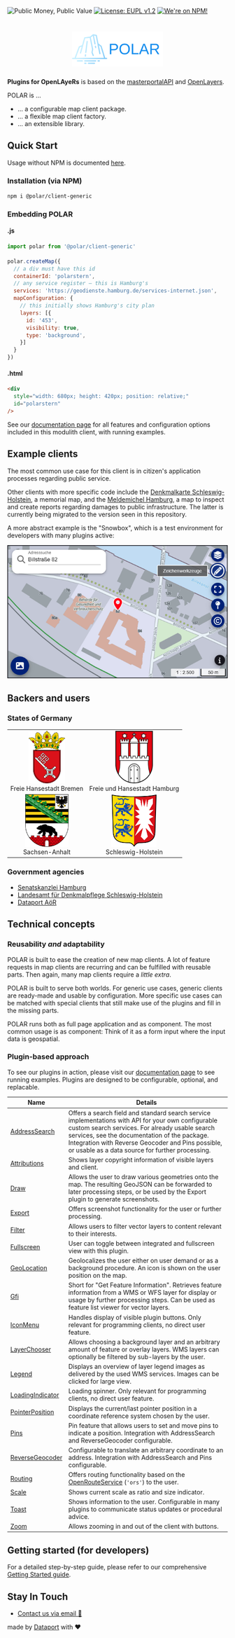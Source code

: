 ![Public Money, Public Value](https://img.shields.io/badge/Public%20Money-Public%20Value-red)
[![License: EUPL v1.2](https://img.shields.io/badge/License-EUPL%20v1.2-blue)](https://joinup.ec.europa.eu/collection/eupl/eupl-text-eupl-12)
[![We're on NPM!](https://img.shields.io/badge/npm-%F0%9F%9A%80-green)](https://www.npmjs.com/search?q=%40polar)

<h1 align="center"><img alt="POLAR" height="80px" src="./pages/assets/iceberg.svg" /></h1>

**Plugins for OpenLAyeRs** is based on the [masterportalAPI](https://bitbucket.org/geowerkstatt-hamburg/masterportalapi) and [OpenLayers](https://openlayers.org/).

POLAR is ...

* ... a configurable map client package.
* ... a flexible map client factory.
* ... an extensible library.

## Quick Start

Usage without NPM is documented [here](#getting-started-for-developers).

### Installation (via NPM) 

```bash
npm i @polar/client-generic
```

### Embedding POLAR
#### .js
```js
import polar from '@polar/client-generic'

polar.createMap({
  // a div must have this id
  containerId: 'polarstern',
  // any service register – this is Hamburg's
  services: 'https://geodienste.hamburg.de/services-internet.json',
  mapConfiguration: {
    // this initially shows Hamburg's city plan
    layers: [{
      id: '453',
      visibility: true,
      type: 'background',
    }]
  }
})
```

#### .html
```html
<div
  style="width: 680px; height: 420px; position: relative;"
  id="polarstern"
/>
```

See our [documentation page](https://dataport.github.io/polar/) for all features and configuration options included in this modulith client, with running examples.

## Example clients

The most common use case for this client is in citizen's application processes regarding public service.

Other clients with more specific code include the [Denkmalkarte Schleswig-Holstein](https://efi2.schleswig-holstein.de/dish/dish_client/index.html), a memorial map, and the [Meldemichel Hamburg](https://static.hamburg.de/kartenclient/prod/), a map to inspect and create reports regarding damages to public infrastructure. The latter is currently being migrated to the version seen in this repository.

A more abstract example is the "Snowbox", which is a test environment for developers with many plugins active:

<p align="center">
<img src="./pages/assets/polar_example_screenshot.png" alt="Screenshot example of a possible POLAR client">
</p>

## Backers and users

### States of Germany

<table align="center">
  <tr align="center">
    <td align="center"><img src="./pages/assets/landessymbole/bremen.svg" alt="Bremer Wappenzeichen" height="120px" style="object-fit: contain;"><div>Freie Hansestadt Bremen</div></td>
    <td align="center"><img src="./pages/assets/landessymbole/hamburg.svg" alt="Hamburg-Symbol" height="120px" style="object-fit: contain;"><div>Freie und Hansestadt Hamburg</div></td>
  </tr>
  <tr align="center">
    <td align="center"><img src="./pages/assets/landessymbole/sachsen-anhalt.svg" alt="Landessymbol Sachsen-Anhalt" height="120px" style="object-fit: contain;"><div>Sachsen-Anhalt</div></td>
    <td align="center"><img src="./pages/assets/landessymbole/schleswig-holstein.svg" alt="Landessymbol Schleswig-Holstein" height="120px" style="object-fit: contain;"><div>Schleswig-Holstein</div></td>
  </tr>
</table>

### Government agencies

* [Senatskanzlei Hamburg](https://www.hamburg.de/senatskanzlei/)
* [Landesamt für Denkmalpflege Schleswig-Holstein](https://www.schleswig-holstein.de/DE/landesregierung/ministerien-behoerden/LD/ld_node.html)
* [Dataport AöR](https://www.dataport.de/)

## Technical concepts

### Reusability *and* adaptability

POLAR is built to ease the creation of new map clients. A lot of feature requests in map clients are recurring and can be fulfilled with reusable parts. Then again, many map clients require a _little extra_.

POLAR is built to serve both worlds. For generic use cases, generic clients are ready-made and usable by configuration. More specific use cases can be matched with special clients that still make use of the plugins and fill in the missing parts.

POLAR runs both as full page application and as component. The most common usage is as component: Think of it as a form input where the input data is geospatial.

### Plugin-based approach

To see our plugins in action, please visit our [documentation page](https://dataport.github.io/polar/) to see running examples. Plugins are designed to be configurable, optional, and replacable.

|Name|Details|
|-|-|
|[AddressSearch](https://github.com/Dataport/polar/tree/main/packages/plugins/AddressSearch)|Offers a search field and standard search service implementations with API for your own configurable custom search services. For already usable search services, see the documentation of the package. Integration with Reverse Geocoder and Pins possible, or usable as a data source for further processing.|
|[Attributions](https://github.com/Dataport/polar/tree/main/packages/plugins/Attributions)|Shows layer copyright information of visible layers and client.|
|[Draw](https://github.com/Dataport/polar/tree/main/packages/plugins/Draw)|Allows the user to draw various geometries onto the map. The resulting GeoJSON can be forwarded to later processing steps, or be used by the Export plugin to generate screenshots.|
|[Export](https://github.com/Dataport/polar/tree/main/packages/plugins/Export)|Offers screenshot functionality for the user or further processing.|
|[Filter](https://github.com/Dataport/polar/tree/main/packages/plugins/Filter)|Allows users to filter vector layers to content relevant to their interests.|
|[Fullscreen](https://github.com/Dataport/polar/tree/main/packages/plugins/Fullscreen)|User can toggle between integrated and fullscreen view with this plugin.|
|[GeoLocation](https://github.com/Dataport/polar/tree/main/packages/plugins/GeoLocation)|Geolocalizes the user either on user demand or as a background procedure. An icon is shown on the user position on the map.|
|[Gfi](https://github.com/Dataport/polar/tree/main/packages/plugins/Gfi)|Short for "Get Feature Information". Retrieves feature information from a WMS or WFS layer for display or usage by further processing steps. Can be used as feature list viewer for vector layers.|
|[IconMenu](https://github.com/Dataport/polar/tree/main/packages/plugins/IconMenu)|Handles display of visible plugin buttons. Only relevant for programming clients, no direct user feature.|
|[LayerChooser](https://github.com/Dataport/polar/tree/main/packages/plugins/LayerChooser)|Allows choosing a background layer and an arbitrary amount of feature or overlay layers. WMS layers can optionally be filtered by sub-layers by the user.|
|[Legend](https://github.com/Dataport/polar/tree/main/packages/plugins/Legend)|Displays an overview of layer legend images as delivered by the used WMS services. Images can be clicked for large view.|
|[LoadingIndicator](https://github.com/Dataport/polar/tree/main/packages/plugins/LoadingIndicator)|Loading spinner. Only relevant for programming clients, no direct user feature.|
|[PointerPosition](https://github.com/Dataport/polar/tree/main/packages/plugins/PointerPosition)|Displays the current/last pointer position in a coordinate reference system chosen by the user.|
|[Pins](https://github.com/Dataport/polar/tree/main/packages/plugins/Pins)|Pin feature that allows users to set and move pins to indicate a position. Integration with AddressSearch and ReverseGeocoder configurable.|
|[ReverseGeocoder](https://github.com/Dataport/polar/tree/main/packages/plugins/ReverseGeocoder)|Configurable to translate an arbitrary coordinate to an address. Integration with AddressSearch and Pins configurable.|
|[Routing](https://github.com/Dataport/polar/tree/main/packages/plugins/Routing)|Offers routing functionality based on the [OpenRouteService](https://openrouteservice.org/) (`'ors'`) to the user.|
|[Scale](https://github.com/Dataport/polar/tree/main/packages/plugins/Scale)|Shows current scale as ratio and size indicator.|
|[Toast](https://github.com/Dataport/polar/tree/main/packages/plugins/Toast)|Shows information to the user. Configurable in many plugins to communicate status updates or procedural advice.|
|[Zoom](https://github.com/Dataport/polar/tree/main/packages/plugins/Zoom)|Allows zooming in and out of the client with buttons.|

## Getting started (for developers)

For a detailed step-by-step guide, please refer to our comprehensive [Getting Started guide](https://github.com/Dataport/polar/tree/main/gettingStarted.md).

## Stay In Touch

- [Contact us via email 📧](mailto:polar@dataport.de)

made by [Dataport](https://www.dataport.de/) with ❤️
